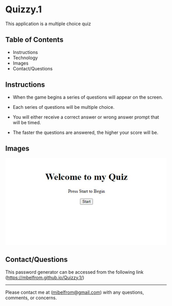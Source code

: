 # Quizzy.1

This application is a multiple choice quiz

## Table of Contents
* Instructions
* Technology
* Images
* Contact/Questions

## Instructions

* When the game begins a series of questions will appear on the screen.  

* Each series of questions will be multiple choice. 

* You will either receive a correct answer or wrong answer prompt that will be timed.

* The faster the questions are answered, the higher your score will be. 

## Images

![Homework Screenshot](./asset/Quiz.jpg)

## Contact/Questions

This password generator can be accessed from the following link (https://mbelfrom.github.io/Quizzy.1/)

---

Please contact me at (mibelfrom@gmail.com) with any questions, comments, or concerns.